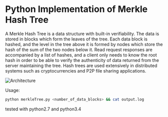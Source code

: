 # Python Implementation of Merkle Hash Tree

A Merkle Hash Tree is a data structure with built-in verifiability. The data is stored in blocks which form the leaves of the tree. Each data block is hashed, and the level in the tree above it is formed by nodes which store the hash of the sum of the two nodes below it. Read request responses are accompanied by a list of hashes, and a client only needs to know the root hash in order to be able to verify the authenticity of data returned from the server maintaining the tree. Hash trees are used extensively in distributed systems such as cryptocurrencies and P2P file sharing applications.

![Architecture](https://upload.wikimedia.org/wikipedia/commons/thumb/9/95/Hash_Tree.svg/1200px-Hash_Tree.svg.png)

Usage:
```bash
python merkleTree.py <number_of_data_blocks> && cat output.log
```

tested with python2.7 and python3.4
